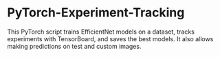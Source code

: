 # PyTorch-Experiment-Tracking
This PyTorch script trains EfficientNet models on a dataset, tracks experiments with TensorBoard, and saves the best models. It also allows making predictions on test and custom images.
